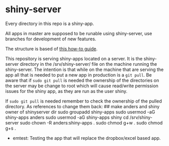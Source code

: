 # shiny-server
Every directory in this repo is a shiny-app.

All apps in master are supposed to be runable using shiny-server, use branches for development of new features.

The structure is based of [this how-to guide](https://deanattali.com/2015/05/09/setup-rstudio-shiny-server-digital-ocean/).

This repository is serving shiny-apps located on a server. It is the shiny-server directory in the /srv/shiny-server/ file on the machine running the shiny-server. The intention is that while on the machine that are serving the app all that is needed to put a new app in production is a `git pull`. Be aware that if `sudo git pull` is needed the ownership of the directories on the server may be change to root which will cause read/write permission issues for the shiny app, as they are run as the user shiny.

If `sudo git pull` is needed remember to check the ownership of the pulled directory. As references to change them back:
    ## make anders and shiny owner of shinyserver dir
    sudo groupadd shiny-apps
    sudo usermod -aG shiny-apps anders
    sudo usermod -aG shiny-apps shiny
    cd /srv/shiny-server
    sudo chown -R anders:shiny-apps .
    sudo chmod g+w .
    sudo chmod g+s .


* emtest: Testing the app that will replace the dropbox/excel based app.